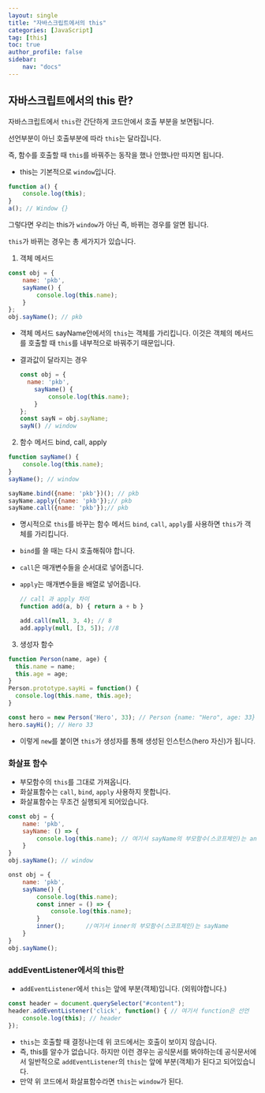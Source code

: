 ```yaml
---
layout: single
title: "자바스크립트에서의 this"
categories: [JavaScript]
tag: [this]
toc: true
author_profile: false
sidebar:
    nav: "docs"
---
```


## 자바스크립트에서의 this 란?

자바스크립트에서 `this`란 간단하게 코드안에서 호출 부분을 보면됩니다.

선언부분이 아닌 호출부분에 따라 `this`는 달라집니다.

즉,  함수를 호출할 때 `this`를 바꿔주는 동작을 했나 안했나만 따지면 됩니다.



- this는 기본적으로 `window`입니다.

```js
function a() {
    console.log(this);
}
a(); // Window {}
```

그렇다면 우리는 this가 `window`가 아닌 즉, 바뀌는 경우를 알면 됩니다. 

`this`가 바뀌는 경우는 총 세가지가 있습니다.

1. 객체 메서드

```js
const obj = {
	name: 'pkb',
    sayName() {
        console.log(this.name);
    }
};
obj.sayName(); // pkb 
```

- 객체 메서드 sayName안에서의 `this`는 객체를 가리킵니다. 이것은 객체의 메서드를 호출할 때 `this`를 내부적으로 바꿔주기 때문입니다.

- 결과값이 달라지는 경우 

  ```js
  const obj = {
  	name: 'pkb',
      sayName() {
          console.log(this.name);
      }
  };
  const sayN = obj.sayName;
  sayN() // window
  ```

  

2.  함수 메서드 bind, call, apply

```js
function sayName() {
	console.log(this.name);
}
sayName(); // window

sayName.bind({name: 'pkb'})(); // pkb
sayName.apply({name: 'pkb'});// pkb
sayName.call({name: 'pkb'});// pkb
```

- 명시적으로 `this`를 바꾸는 함수 메서드 `bind`, `call`, `apply`를 사용하면 `this`가 객체를 가리킵니다.

- `bind`를 쓸 때는 다시 호출해줘야 합니다.

- `call`은 매개변수들을 순서대로 넣어줍니다.

- `apply`는 매개변수들을 배열로 넣어줍니다.

  ```js 
  // call 과 apply 차이
  function add(a, b) { return a + b }
  
  add.call(null, 3, 4); // 8
  add.apply(null, [3, 5]); //8
  ```



3. 생성자 함수

```js
function Person(name, age) {
  this.name = name;
  this.age = age;
}
Person.prototype.sayHi = function() {
  console.log(this.name, this.age);
}

const hero = new Person('Hero', 33); // Person {name: "Hero", age: 33}
hero.sayHi(); // Hero 33
```

- 이렇게 `new`를 붙이면 `this`가 생성자를 통해 생성된 인스턴스(hero 자신)가 됩니다. 



### 화살표 함수

- 부모함수의 `this`를 그대로 가져옵니다.
- 화살표함수는 `call`, `bind`,  `apply` 사용하지 못합니다.
- 화살표함수는 무조건 실행되게 되어있습니다.

```js
const obj = {
    name: 'pkb',
    sayName: () => {
        console.log(this.name); // 여기서 sayName의 부모함수(스코프체인)는 annoymous
    }
}
obj.sayName(); // window

onst obj = {
    name: 'pkb',
    sayName() {
        console.log(this.name);
        const inner = () => {
            console.log(this.name);
        }
        inner();      //여기서 inner의 부모함수(스코프체인)는 sayName
    }
}
obj.sayName();
```





### addEventListener에서의 this란

- `addEventListener`에서 `this`는 앞에 부분(객체)입니다. (외워야합니다.)

```js
const header = document.querySelector("#content");
header.addEventListener('click', function() { // 여기서 function은 선언
	console.log(this); // header
}); 
```

- `this`는 호출할 때 결정나는데 위 코드에서는 호출이 보이지 않습니다. 
- 즉, this를 알수가 없습니다. 하지만 이런 경우는 공식문서를 봐야하는데 공식문서에서 일반적으로 `addEventListener`의 `this`는 앞에 부분(객체)가 된다고 되어있습니다.
- 만약 위 코드에서 화살표함수라면 `this`는 `window`가 된다.

